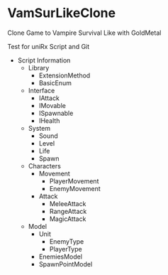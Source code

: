 # VamSurLikeClone
Clone Game to Vampire Survival Like with GoldMetal

Test for uniRx Script and Git

- Script Information
  - Library
    - ExtensionMethod
    - BasicEnum
  - Interface
    - IAttack
    - IMovable
    - ISpawnable
    - IHealth
  - System
    - Sound
    - Level
    - Life
    - Spawn
  - Characters
    - Movement
      - PlayerMovement
      - EnemyMovement
    - Attack
      - MeleeAttack
      - RangeAttack
      - MagicAttack
  - Model
    - Unit
      - EnemyType
      - PlayerType
    - EnemiesModel
    - SpawnPointModel